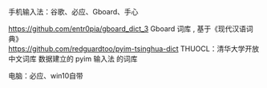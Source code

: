 手机输入法：谷歌、必应、Gboard、手心

https://github.com/entr0pia/gboard_dict_3  Gboard 词库 , 基于《现代汉语词典》  
https://github.com/redguardtoo/pyim-tsinghua-dict THUOCL：清华大学开放中文词库 数据建立的 pyim 输入法 的词库


电脑：必应、win10自带
